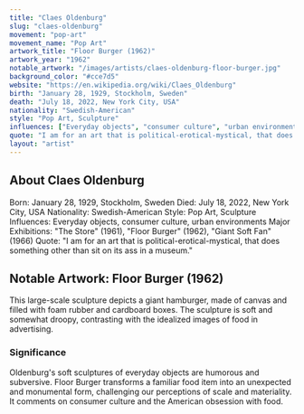 ```yaml
---
title: "Claes Oldenburg"
slug: "claes-oldenburg"
movement: "pop-art"
movement_name: "Pop Art"
artwork_title: "Floor Burger (1962)"
artwork_year: "1962"
notable_artwork: "/images/artists/claes-oldenburg-floor-burger.jpg"
background_color: "#cce7d5"
website: "https://en.wikipedia.org/wiki/Claes_Oldenburg"
birth: "January 28, 1929, Stockholm, Sweden"
death: "July 18, 2022, New York City, USA"
nationality: "Swedish-American"
style: "Pop Art, Sculpture"
influences: ["Everyday objects", "consumer culture", "urban environments"]
quote: "I am for an art that is political-erotical-mystical, that does something other than sit on its ass in a museum."
layout: "artist"
---
```


## About Claes Oldenburg

Born: January 28, 1929, Stockholm, Sweden Died: July 18, 2022, New York City, USA Nationality: Swedish-American Style: Pop Art, Sculpture Influences: Everyday objects, consumer culture, urban environments Major Exhibitions: "The Store" (1961), "Floor Burger" (1962), "Giant Soft Fan" (1966) Quote: "I am for an art that is political-erotical-mystical, that does something other than sit on its ass in a museum."

## Notable Artwork: Floor Burger (1962)

This large-scale sculpture depicts a giant hamburger, made of canvas and filled with foam rubber and cardboard boxes. The sculpture is soft and somewhat droopy, contrasting with the idealized images of food in advertising.

### Significance

Oldenburg's soft sculptures of everyday objects are humorous and subversive. Floor Burger transforms a familiar food item into an unexpected and monumental form, challenging our perceptions of scale and materiality. It comments on consumer culture and the American obsession with food.
